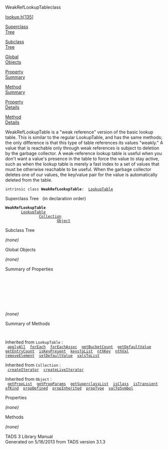 ---
---
<span class="title">WeakRefLookupTable</span><span class="type">class</span>

[lookup.h](../file/lookup.h.html)\[[135](../source/lookup.h.html#135)\]

[Superclass  
Tree](#_SuperClassTree_)

[Subclass  
Tree](#_SubClassTree_)

[Global  
Objects](#_ObjectSummary_)

[Property  
Summary](#_PropSummary_)

[Method  
Summary](#_MethodSummary_)

[Property  
Details](#_Properties_)

[Method  
Details](#_Methods_)

<div class="fdesc">

WeakRefLookupTable is a "weak reference" version of the basic lookup
table. This is similar to the regular LookupTable, and has the same
methods; the only difference is that this type of table references its
values "weakly." A value that is reachable only through weak references
is subject to deletion by the garbage collector. A weak-reference lookup
table is useful when you don't want a value's presence in the table to
force the value to stay active, such as when the lookup table is merely
a fast index to a set of values that must be otherwise reachable to be
useful. When the garbage collector deletes one of our values, the
key/value pair for the value is automatically deleted from the table.

`intrinsic class `**`WeakRefLookupTable`**` :   `[`LookupTable`](../object/LookupTable.html)

</div>

<span id="_SuperClassTree_"></span>

<div class="mjhd">

<span class="hdln">Superclass Tree</span>   (in declaration order)

</div>

**`WeakRefLookupTable`**  
`         `[`LookupTable`](../object/LookupTable.html)  
`                 `[`Collection`](../object/Collection.html)  
`                         `[`Object`](../object/Object.html)  
<span id="_SubClassTree_"></span>

<div class="mjhd">

<span class="hdln">Subclass Tree</span>  

</div>

*(none)* <span id="_ObjectSummary_"></span>

<div class="mjhd">

<span class="hdln">Global Objects</span>  

</div>

*(none)* <span id="_PropSummary_"></span>

<div class="mjhd">

<span class="hdln">Summary of Properties</span>  

</div>

` `

` `

` `

` `

*(none)* <span id="_MethodSummary_"></span>

<div class="mjhd">

<span class="hdln">Summary of Methods</span>  

</div>

` `

Inherited from `LookupTable` :  
` `[`applyAll`](../object/LookupTable.html#applyAll)`  `[`forEach`](../object/LookupTable.html#forEach)`  `[`forEachAssoc`](../object/LookupTable.html#forEachAssoc)`  `[`getBucketCount`](../object/LookupTable.html#getBucketCount)`  `[`getDefaultValue`](../object/LookupTable.html#getDefaultValue)`  `[`getEntryCount`](../object/LookupTable.html#getEntryCount)`  `[`isKeyPresent`](../object/LookupTable.html#isKeyPresent)`  `[`keysToList`](../object/LookupTable.html#keysToList)`  `[`nthKey`](../object/LookupTable.html#nthKey)`  `[`nthVal`](../object/LookupTable.html#nthVal)`  `[`removeElement`](../object/LookupTable.html#removeElement)`  `[`setDefaultValue`](../object/LookupTable.html#setDefaultValue)`  `[`valsToList`](../object/LookupTable.html#valsToList)`  `

Inherited from `Collection` :  
` `[`createIterator`](../object/Collection.html#createIterator)`  `[`createLiveIterator`](../object/Collection.html#createLiveIterator)`  `

Inherited from `Object` :  
` `[`getPropList`](../object/Object.html#getPropList)`  `[`getPropParams`](../object/Object.html#getPropParams)`  `[`getSuperclassList`](../object/Object.html#getSuperclassList)`  `[`isClass`](../object/Object.html#isClass)`  `[`isTransient`](../object/Object.html#isTransient)`  `[`ofKind`](../object/Object.html#ofKind)`  `[`propDefined`](../object/Object.html#propDefined)`  `[`propInherited`](../object/Object.html#propInherited)`  `[`propType`](../object/Object.html#propType)`  `[`valToSymbol`](../object/Object.html#valToSymbol)`  `

<span id="_Properties_"></span>

<div class="mjhd">

<span class="hdln">Properties</span>  

</div>

*(none)* <span id="_Methods_"></span>

<div class="mjhd">

<span class="hdln">Methods</span>  

</div>

*(none)*

<div class="ftr">

TADS 3 Library Manual  
Generated on 5/16/2013 from TADS version 3.1.3

</div>
